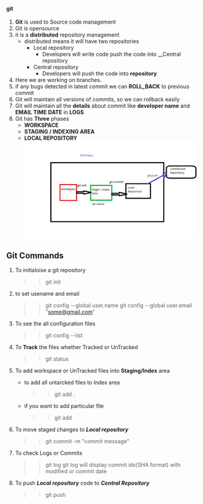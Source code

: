 #### git 

1. __Git__ is used to Source code management
2. Git is opensource
3. it is a __distributed__ repository management
    * distributed means it will have two repositories
        * Local repository
            * Developers will write  code push the code into __Central repository
        * Central repository
            * Developers will push the code into __repository__
4. Here we are working on branches.
5. if any bugs detected in latest commit we can __ROLL_BACK__ to previous commit 
6. Git will maintain all versions of commits, so we can rollback easily
7. Git will maintain all the __details__ about commit like __developer name__ and __EMAIL__ __TIME__ __DATE__ in __LOGS__
8. Git has __Three__ phases
    * __WORKSPACE__
    * __STAGING / INDEXING AREA__
    * __LOCAL REPOSITORY__
    ![preview](./images/git_phases.png)


##  Git Commands 
1. To initialoise a git repository

    >> git init

2. to set usename and email

    >> git config --global user.name <user name>
    >> git config --global user.email "some@gmail.com"

3. To see the all configuration files 

    >> git config --list


4. To __Track__ the files whether Tracked or UnTracked

    >> git status


5. To add workspace or UnTracked files into __Staging/Index__ area

    * to add all untarcked files to Index area
        >> git add .  

    * if you want to add particular file
        >> git add <file>


6. To move staged changes to __*Local repository*__

    >> git commit -m "commit message"

7. To check Logs or Commits

    >> git log
    git log will display commit ids(SHA format) with modified or commit  date

8. To push __*Local repository*__ code to __*Central Repository*__

    >> git push 

